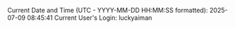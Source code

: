 Current Date and Time (UTC - YYYY-MM-DD HH:MM:SS formatted): 2025-07-09 08:45:41
Current User's Login: luckyaiman
